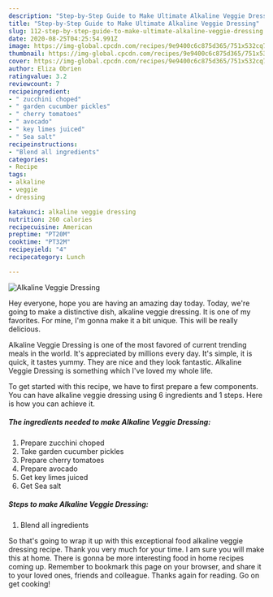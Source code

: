 ```yaml
---
description: "Step-by-Step Guide to Make Ultimate Alkaline Veggie Dressing"
title: "Step-by-Step Guide to Make Ultimate Alkaline Veggie Dressing"
slug: 112-step-by-step-guide-to-make-ultimate-alkaline-veggie-dressing
date: 2020-08-25T04:25:54.991Z
image: https://img-global.cpcdn.com/recipes/9e9400c6c875d365/751x532cq70/alkaline-veggie-dressing-recipe-main-photo.jpg
thumbnail: https://img-global.cpcdn.com/recipes/9e9400c6c875d365/751x532cq70/alkaline-veggie-dressing-recipe-main-photo.jpg
cover: https://img-global.cpcdn.com/recipes/9e9400c6c875d365/751x532cq70/alkaline-veggie-dressing-recipe-main-photo.jpg
author: Eliza Obrien
ratingvalue: 3.2
reviewcount: 7
recipeingredient:
- " zucchini choped"
- " garden cucumber pickles"
- " cherry tomatoes"
- " avocado"
- " key limes juiced"
- " Sea salt"
recipeinstructions:
- "Blend all ingredients"
categories:
- Recipe
tags:
- alkaline
- veggie
- dressing

katakunci: alkaline veggie dressing 
nutrition: 260 calories
recipecuisine: American
preptime: "PT20M"
cooktime: "PT32M"
recipeyield: "4"
recipecategory: Lunch

---
```



![Alkaline Veggie Dressing](https://img-global.cpcdn.com/recipes/9e9400c6c875d365/751x532cq70/alkaline-veggie-dressing-recipe-main-photo.jpg)

Hey everyone, hope you are having an amazing day today. Today, we're going to make a distinctive dish, alkaline veggie dressing. It is one of my favorites. For mine, I'm gonna make it a bit unique. This will be really delicious.



Alkaline Veggie Dressing is one of the most favored of current trending meals in the world. It's appreciated by millions every day. It's simple, it is quick, it tastes yummy. They are nice and they look fantastic. Alkaline Veggie Dressing is something which I've loved my whole life.


To get started with this recipe, we have to first prepare a few components. You can have alkaline veggie dressing using 6 ingredients and 1 steps. Here is how you can achieve it.

<!--inarticleads1-->

##### The ingredients needed to make Alkaline Veggie Dressing:

1. Prepare  zucchini choped
1. Take  garden cucumber pickles
1. Prepare  cherry tomatoes
1. Prepare  avocado
1. Get  key limes juiced
1. Get  Sea salt




<!--inarticleads2-->

##### Steps to make Alkaline Veggie Dressing:

1. Blend all ingredients




So that's going to wrap it up with this exceptional food alkaline veggie dressing recipe. Thank you very much for your time. I am sure you will make this at home. There is gonna be more interesting food in home recipes coming up. Remember to bookmark this page on your browser, and share it to your loved ones, friends and colleague. Thanks again for reading. Go on get cooking!
